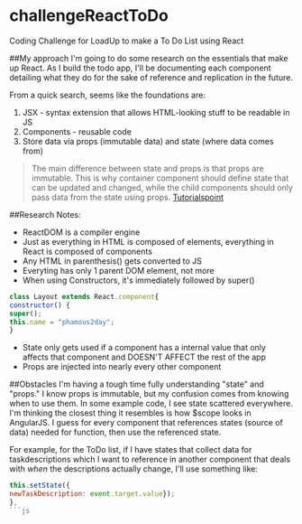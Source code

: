 # challengeReactToDo
Coding Challenge for LoadUp to make a To Do List using React

##My approach
I'm going to do some research on the essentials that make up React. As I build the todo app, I'll be documenting each component detailing what they do for the sake of reference and replication in the future.

From a quick search, seems like the foundations are:

1. JSX - syntax extension that allows HTML-looking stuff to be readable in JS
2. Components - reusable code
3. Store data via props (immutable data) and state (where data comes from)

> The main difference between state and props is that props are immutable. This is why container component should define state that can be updated and changed, while the child components should only pass data from the state using props.
[Tutorialspoint](https://www.tutorialspoint.com/reactjs/reactjs_props_overview.htm)

##Research Notes:
* ReactDOM is a compiler engine
* Just as everything in HTML is composed of elements, everything in React is composed of components
* Any HTML in parenthesis() gets converted to JS
* Everyting has only 1 parent DOM element, not more
* When using Constructors, it's immediately followed by super()

```js
class Layout extends React.component{
constructor() {
super();
this.name = "phamous2day";
}
```

* State only gets used if a component has a internal value that only affects that component and DOESN'T AFFECT the rest of the app
* Props are injected into nearly every other component


##Obstacles
I'm having a tough time fully understanding "state" and "props." I know props is immutable, but my confusion comes from knowing when to use them. In some example code, I see state scattered everywhere. I'm thinking the closest thing it resembles is how $scope looks in AngularJS. I guess for every component that references states (source of data) needed for function, then use the referenced state.

For example, for the ToDo list, if I have states that collect data for taskdescriptions which I want to reference in another component that deals with *when* the descriptions actually change, I'll use something like:

```js
this.setState({
newTaskDescription: event.target.value});
},
```js
